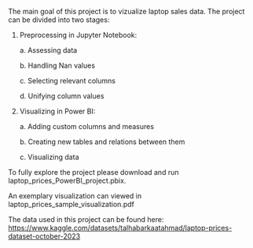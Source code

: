 The main goal of this project is to vizualize laptop sales data. The project can be divided into two stages:

  1. Preprocessing in Jupyter Notebook:
     
       a. Assessing data
     
       b. Handling Nan values
     
       c. Selecting relevant columns
     
       d. Unifying column values
     
  3. Visualizing in Power BI:
     
       a. Adding custom columns and measures
     
       b. Creating new tables and relations between them
     
       c. Visualizing data

To fully explore the project please download and run laptop_prices_PowerBI_project.pbix.

An exemplary visualization can viewed in laptop_prices_sample_visualization.pdf

The data used in this project can be found here:
https://www.kaggle.com/datasets/talhabarkaatahmad/laptop-prices-dataset-october-2023
        
